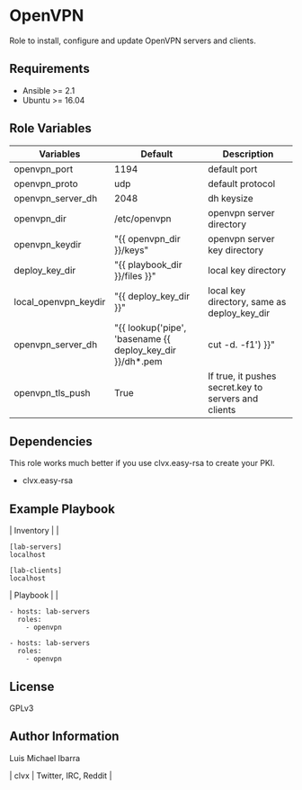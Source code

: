 OpenVPN
=========

Role to install, configure and update OpenVPN servers and clients.

Requirements
------------

- Ansible >= 2.1
- Ubuntu >= 16.04

Role Variables
--------------

| Variables | Default | Description |
| ----------- | ------- | ---------- |
| openvpn_port | 1194 | default port  |
| openvpn_proto | udp | default protocol |
| openvpn_server_dh | 2048 | dh keysize |
| openvpn_dir | /etc/openvpn | openvpn server directory |
| openvpn_keydir | "{{ openvpn_dir }}/keys" | openvpn server key directory |
| deploy_key_dir | "{{ playbook_dir }}/files }}" | local key directory | 
| local_openvpn_keydir | "{{ deploy_key_dir }}"  | local key directory, same as deploy_key_dir |
| openvpn_server_dh | "{{ lookup('pipe', 'basename {{ deploy_key_dir }}/dh*.pem | cut -d. -f1') }}"  | gets the dh key size dynamically |
| openvpn_tls_push | True | If true, it pushes secret.key to servers and clients |

Dependencies
------------

This role works much better if you use clvx.easy-rsa to create your PKI.
- clvx.easy-rsa

Example Playbook
----------------

| Inventory | |

    [lab-servers]
    localhost

    [lab-clients]
    localhost

| Playbook | |

    - hosts: lab-servers
      roles:
        - openvpn

    - hosts: lab-servers
      roles:
        - openvpn

License
-------

GPLv3

Author Information
------------------

Luis Michael Ibarra

| clvx | Twitter, IRC, Reddit |
